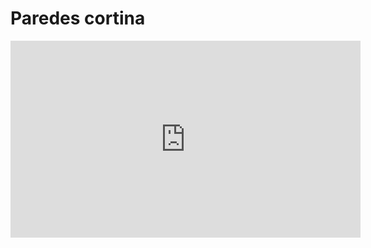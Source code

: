 # Paredes cortina

<iframe width="560" height="315" src="https://www.youtube.com/embed/pPhST7pnsSk?si=wOJ7m-nZA0Sv8vIE" title="YouTube video player" frameborder="0" allow="accelerometer; autoplay; clipboard-write; encrypted-media; gyroscope; picture-in-picture; web-share" referrerpolicy="strict-origin-when-cross-origin" allowfullscreen></iframe>